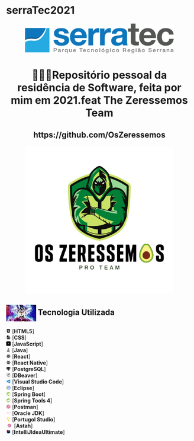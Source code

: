 # serraTec2021
<a name="back-to-top">
<p align="center">
  <img height="80px" src="assets/logoSerratec.png" alt="logo serratec"/>
</p>
  
<h1 align="center">👨🏼‍💻Repositório pessoal da residência de Software, feita por mim em 2021.feat The Zeressemos Team</h1>
<h2 align="center">https://github.com/OsZeressemos</h2>

<p align="center">
  <img align="center" height="400px" src="assets/osZeressemosProTeam.png"> 
</p>

 ## <img  height="45px" align="center" src="assets/goku.gif"> Tecnologia Utilizada

<img height="12px" src="assets/icons8-html-5-48.png"> [**HTML5**]
<br>
<img height="12px" src="assets/icons8-css-filetype-48.png"> [**CSS**]
  <br>
<img height="12px" src="assets/icons8-js-52.png"> [**JavaScript**]
  <br>
<img height="12px" src="assets/icons8-java-52.png"> [**Java**]
  <br>
<img height="12px" src="assets/icons8-react-32.png"> [**React**]
  <br>
<img height="12px" src="assets/icons8-react-32.png"> [**React Native**]
  <br>
<img height="12px" src="assets/icons8-postgresql-24.png"> [**PostgreSQL**]
  <br>
<img height="12px" src="assets/icons8-dbeaver-64.png"> [**DBeaver**]
  <br>
<img height="12px" src="assets/icons8-visual-studio-code-2019-48.png"> [**Visual Studio Code**]
  <br>
<img height="12px" src="assets/icons8-java-eclipse-30.png"> [**Eclipse**]
  <br>
<img height="12px" src="assets/icons8-spring-logo-96.png"> [**Spring Boot**]
  <br>
<img height="12px" src="assets/icons8-spring-logo-96.png"> [**Spring Tools 4**]  
<img height="12px" src="assets/icons8-postman-api-128.png"> [**Postman**]
  <br>
<img height="12px" src="assets/icons8-oracle-logo-96.png"> [**Oracle JDK**]
  <br>
<img height="12px" src="assets/unnamed.png"> [**Portugol Studio**]
  <br>
<img height="12px" src="assets/sticker-png-numix-circle-for-windows-astah-pro-icon-thumbnail-removebg-preview.png"> [**Astah**]
  <br>
<img height="12px" src="assets/icons8-intellij-idea-48.png"> [**IntelliJIdeaUltimate**]
</br>
